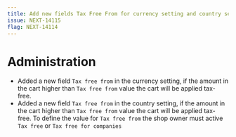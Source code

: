 ```yaml
---
title: Add new fields Tax Free From for currency setting and country setting.
issue: NEXT-14115
flag: NEXT-14114
---
```

# Administration
*  Added a new field `Tax free from` in the currency setting, if the amount in the cart higher than `Tax free from` value the cart will be applied tax-free.
*  Added a new field `Tax free from` in the country setting, if the amount in the cart higher than `Tax free from` value the cart will be applied tax-free. To define the value for `Tax free from` the shop owner must active `Tax free` or `Tax free for companies`

